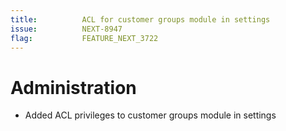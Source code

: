 ```yaml
---
title:          ACL for customer groups module in settings
issue:          NEXT-8947
flag:           FEATURE_NEXT_3722
---
```

# Administration
* Added ACL privileges to customer groups module in settings

